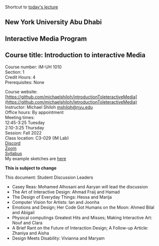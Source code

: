 Shortcut to [today's lecture](lectureNotes.md/#todays-lecture)

## New York University Abu Dhabi    
## Interactive Media Program    
## Course title: Introduction to interactive Media  
Course number: IM-UH 1010   
Section: 1    
Credit Hours: 4         
Prerequisites: None       

Course website: [https://github.com/michaelshiloh/introductionToleteractiveMedia](https://github.com/michaelshiloh/letroductionToleteractiveMedia)      
Instructor: Michael Shiloh mshiloh@nyu.edu    
Office hours: By appointment  
Meeting times:    
	12:45-3:25 Tuesday  
	2:10-3:25 Thursday     
Session: Fall 2022       
Class location: C3-029 (IM Lab)  
[Discord](https://discord.gg/mFJ5fqKk)  
[Zoom](https://nyu.zoom.us/j/97909657731)  
[Syllabus](https://intro.nyuadim.com/syllabus/)  
My example sketches are [here](https://editor.p5js.org/michaelshiloh/sketches)

**This is subject to change**

This document: Student Discussion Leaders

- Casey Reas: Mohamed Alhosani and Aaryan will lead the discussion
- The Art of Interactive Design: Ahmad Fraij and Hamad 
- The Design of Everyday Things: Hessa and Marija 
- Computer Vision for Artists: Ian and Joonha 
- Emotions and Design; Her Code Got Humans on the Moon: Ahmed Bilal and Abigail 
- Physical computings Greatest Hits and Misses; Making Interactive Art: Nouf and Clara
- A Brief Rant on the Future of Interaction Design; A Follow-up Article: Zhaniya and Aisha 
- Design Meets Disability: Vivianna and Maryam

